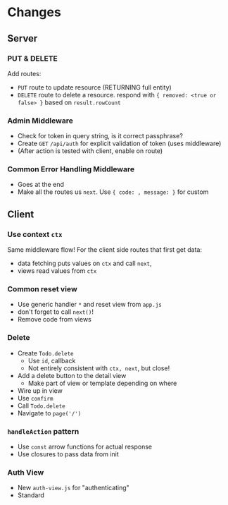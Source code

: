 # Changes

## Server

### PUT & DELETE

Add routes:
* `PUT` route to update resource (RETURNING full entity)
* `DELETE` route to delete a resource. respond with `{ removed: <true or false> }` based on `result.rowCount`

### Admin Middleware

* Check for token in query string, is it correct passphrase?
* Create `GET` `/api/auth` for explicit validation of token (uses middleware)
* (After action is tested with client, enable on route)

### Common Error Handling Middleware

* Goes at the end
* Make all the routes us `next`. Use `{ code: , message: }` for custom

## Client

### Use context `ctx`

Same middleware flow! For the client side routes that first get data:

* data fetching puts values on `ctx` and call `next`, 
* views read values from `ctx`

### Common reset view

* Use generic handler `*` and reset view from `app.js`
* don't forget to call `next()`!
* Remove code from views

### Delete

* Create `Todo.delete`
    * Use `id`, callback
    * Not entirely consistent with `ctx, next`, but close!
* Add a delete button to the detail view
    * Make part of view or template depending on where 
* Wire up in view
* Use `confirm`
* Call `Todo.delete`
* Navigate to `page('/')`

### `handleAction` pattern

* Use `const` arrow functions for actual response
* Use closures to pass data from init

### Auth View

* New `auth-view.js` for "authenticating"
* Standard

